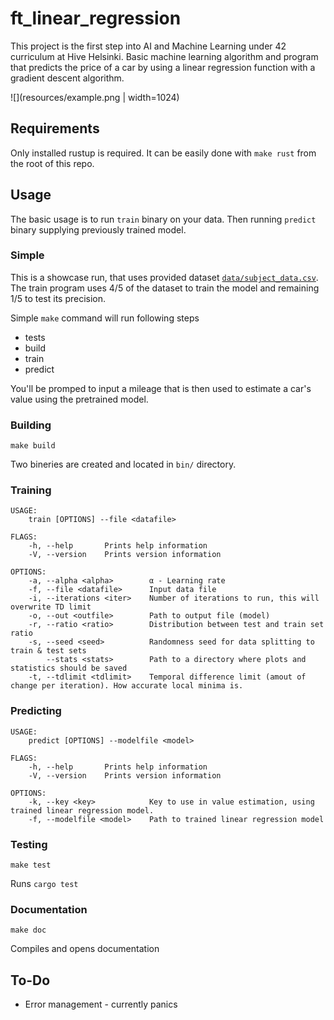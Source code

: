 # ft_linear_regression
This project is the first step into AI and Machine Learning under 42 curriculum at Hive Helsinki. Basic machine learning algorithm and program that predicts the price of a car by using a linear regression function with a gradient descent algorithm.

![](resources/example.png | width=1024)

## Requirements
Only installed rustup is required. It can be easily done with `make rust` from the root of this repo.

## Usage
The basic usage is to run `train` binary on your data. Then running `predict` binary supplying previously trained model.

### Simple
This is a showcase run, that uses provided dataset [`data/subject_data.csv`](data/subject_data.csv). The train program uses 4/5 of the dataset to train the model and remaining 1/5 to test its precision.

Simple `make` command will run following steps
- tests
- build
- train
- predict

You'll be promped to input a mileage that is then used to estimate a car's value using the pretrained model.

### Building
```
make build
```
Two bineries are created and located in `bin/` directory.

### Training
```
USAGE:
    train [OPTIONS] --file <datafile>

FLAGS:
    -h, --help       Prints help information
    -V, --version    Prints version information

OPTIONS:
    -a, --alpha <alpha>        α - Learning rate 
    -f, --file <datafile>      Input data file
    -i, --iterations <iter>    Number of iterations to run, this will overwrite TD limit
    -o, --out <outfile>        Path to output file (model)
    -r, --ratio <ratio>        Distribution between test and train set ratio
    -s, --seed <seed>          Randomness seed for data splitting to train & test sets
        --stats <stats>        Path to a directory where plots and statistics should be saved
    -t, --tdlimit <tdlimit>    Temporal difference limit (amout of change per iteration). How accurate local minima is.
```

### Predicting
```
USAGE:
    predict [OPTIONS] --modelfile <model>

FLAGS:
    -h, --help       Prints help information
    -V, --version    Prints version information

OPTIONS:
    -k, --key <key>            Key to use in value estimation, using trained linear regression model.
    -f, --modelfile <model>    Path to trained linear regression model
```

### Testing
```
make test
```
Runs `cargo test`

### Documentation
```
make doc
```
Compiles and opens documentation


## To-Do
- Error management - currently panics